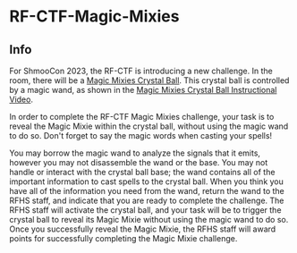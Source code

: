 # RF-CTF-Magic-Mixies

## Info

For ShmooCon 2023, the RF-CTF is introducing a new challenge. In the room, there will be a [Magic Mixies Crystal Ball](https://www.moosetoys.com/magic-mixies/magic-mixies-crystal-ball/). This crystal ball is controlled by a magic wand, as shown in the [Magic Mixies Crystal Ball Instructional Video](https://youtu.be/b-J_5wsfhqY?t=47).

In order to complete the RF-CTF Magic Mixies challenge, your task is to reveal the Magic Mixie within the crystal ball, without using the magic wand to do so. Don't forget to say the magic words when casting your spells!

You may borrow the magic wand to analyze the signals that it emits, however you may not disassemble the wand or the base. You may not handle or interact with the crystal ball base; the wand contains all of the important information to cast spells to the crystal ball. When you think you have all of the information you need from the wand, return the wand to the RFHS staff, and indicate that you are ready to complete the challenge. The RFHS staff will activate the crystal ball, and your task will be to trigger the crystal ball to reveal its Magic Mixie without using the magic wand to do so. Once you successfully reveal the Magic Mixie, the RFHS staff will award points for successfully completing the Magic Mixie challenge.